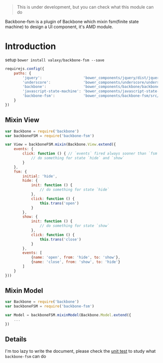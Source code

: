 > This is under development, but you can check what this module can do

Backbone-fsm is a plugin of Backbone which mixin fsm(finite state machine) to design a UI component, it's AMD module.

# Introduction
setup `bower install valaxy/backbone-fsm --save`

```javascript
requirejs.config({
    paths: {
        'jquery':                   'bower_components/jquery/dist/jquery.min',
        'underscore':               'bower_components/underscore/underscore-min',
        'backbone':                 'bower_components/backbone/backbone',
        'javascript-state-machine': 'bower_components/javascript-state-machine/state-machine',
        'backbone-fsm':             'bower_components/backbone-fsm/src/backbone-fsm'
    }
})

```

## Mixin View
```javascript
var Backbone = require('backbone')
var backboneFSM = require('backbone-fsm')

var View = backboneFSM.mixin(Backbone.View.extend({
	events: {
		click: function () { // `events` fired always sooner than `fsm`
		    // do something for state `hide` and `show`
		}
	},
	fsm: {
		initial: 'hide',
		hide: {
			init: function () {
				// do something for state `hide`
			},
			click: function () {
				this.trans('open')
			}
		},
		show: {
			init: function () {
				// do something for state `show`
			},
			click: function () {
				this.trans('close')
			}
		},
		events: [
			{name: 'open', from: 'hide', to: 'show'},
			{name: 'close', from: 'show', to: 'hide'}
		]
	}
}))
```

## Mixin Model
```javascript
var Backbone = require('backbone')
var backboneFSM = require('backbone-fsm')

var Model = backboneFSM.mixinModel(Backbone.Model.extend({
    ...
})
```

## Details
I'm too lazy to write the document, please check the [unit test](tree/master/test/unit) to study what `backbone-fsm` can do
